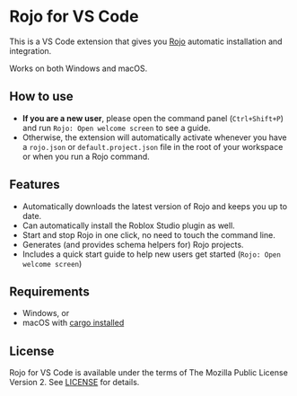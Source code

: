 # Rojo for VS Code

This is a VS Code extension that gives you [Rojo](https://github.com/LPGhatguy/rojo) automatic installation and integration.

Works on both Windows and macOS.

## How to use

- **If you are a new user**, please open the command panel (`Ctrl+Shift+P`) and run `Rojo: Open welcome screen` to see a guide.
- Otherwise, the extension will automatically activate whenever you have a `rojo.json` or `default.project.json` file in the root of your workspace or when you run a Rojo command.

## Features

- Automatically downloads the latest version of Rojo and keeps you up to date.
- Can automatically install the Roblox Studio plugin as well.
- Start and stop Rojo in one click, no need to touch the command line.
- Generates (and provides schema helpers for) Rojo projects.
- Includes a quick start guide to help new users get started (`Rojo: Open welcome screen`)

## Requirements

- Windows, or
- macOS with [cargo installed](https://doc.rust-lang.org/cargo/getting-started/installation.html)

## License

Rojo for VS Code is available under the terms of The Mozilla Public License Version 2. See [LICENSE](LICENSE) for details.
